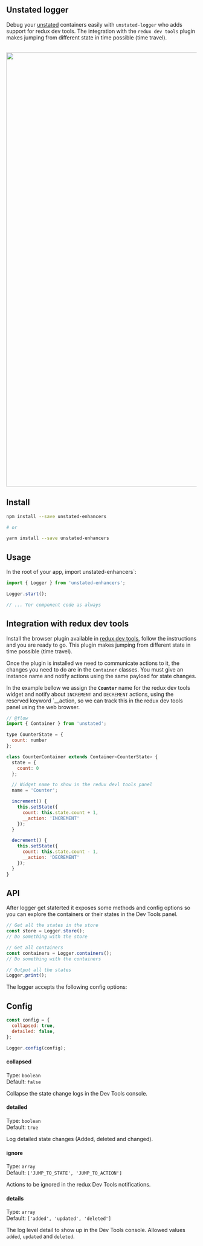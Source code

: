 ## Unstated logger

Debug your [unstated](https://github.com/jamiebuilds/unstated) containers easily with `unstated-logger` who adds support for redux dev tools. The integration with the `redux dev tools` plugin makes jumping from different state in time possible (time travel).

<br>
<img src="assets/screenshot.png" width="1145">
<br>

## Install

```bash
npm install --save unstated-enhancers

# or

yarn install --save unstated-enhancers
```

## Usage

In the root of your app, import unstated-enhancers`:

```js
import { Logger } from 'unstated-enhancers';

Logger.start();

// ... Yor component code as always
```


## Integration with redux dev tools

Install the browser plugin available in [redux dev tools](http://extension.remotedev.io/), follow the instructions and you are ready to go. This plugin makes jumping from different state in time possible (time travel).

Once the plugin is installed we need to communicate actions to it, the changes you need to do are in the `Container` classes. You must give an instance name and notify actions using the same payload for state changes.

In the example bellow we assign the **`Counter`** name for the redux dev tools widget and notify about `INCREMENT` and `DECREMENT` actions, using the reserved keyword `\_\_action, so we can track this in the redux dev tools panel using the web browser.

```js
// @flow
import { Container } from 'unstated';

type CounterState = {
  count: number
};

class CounterContainer extends Container<CounterState> {
  state = {
    count: 0
  };

  // Widget name to show in the redux devl tools panel
  name = 'Counter';

  increment() {
    this.setState({
      count: this.state.count + 1,
      __action: 'INCREMENT'
    });
  }

  decrement() {
    this.setState({
      count: this.state.count - 1,
      __action: 'DECREMENT'
    });
  }
}
```

## API

After logger get staterted it exposes some methods and config options so you can explore the containers or their states in the Dev Tools panel.

```js
// Get all the states in the store
const store = Logger.store();
// Do something with the store

// Get all containers
const containers = Logger.containers();
// Do something with the containers

// Output all the states
Logger.print();
```

The logger accepts the following config options:

## Config

```js
const config = {
  collapsed: true,
  detailed: false,
};

Logger.config(config);
```

#### collapsed
Type: `boolean`
<br>
Default: `false`

Collapse the state change logs in the Dev Tools console.

#### detailed
Type: `boolean`
<br>
Default: `true`

Log detailed state changes (Added, deleted and changed).

#### ignore
Type: `array`
<br>
Default: `['JUMP_TO_STATE', 'JUMP_TO_ACTION']`

Actions to be ignored in the redux Dev Tools notifications.

#### details
Type: `array`
<br>
Default: `['added', 'updated', 'deleted']`

The log level detail to show up in the Dev Tools console. Allowed values `added`, `updated` and `deleted`.